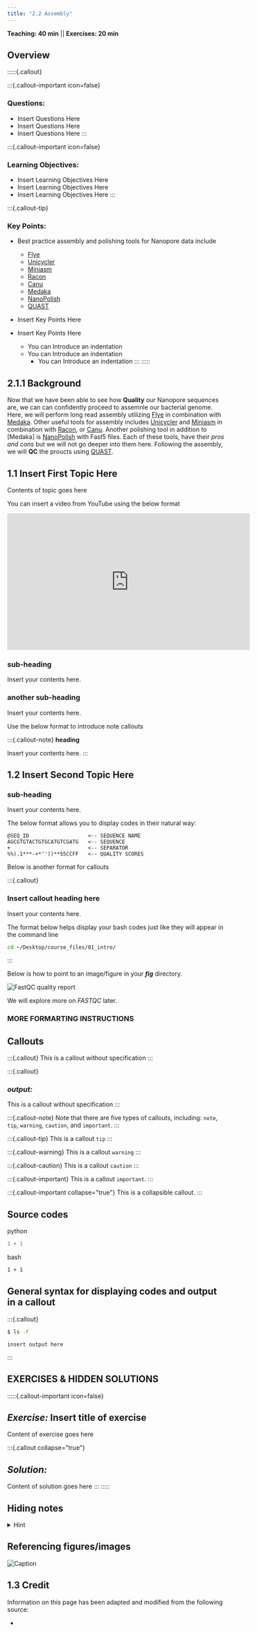 ```yaml
---
title: "2.2 Assembly"
---
```


**Teaching: 40 min** || **Exercises: 20 min**


## Overview

:::::{.callout}

:::{.callout-important icon=false}
### Questions:
- Insert Questions Here
- Insert Questions Here
- Insert Questions Here
:::

:::{.callout-important icon=false}
### Learning Objectives:
- Insert Learning Objectives Here
- Insert Learning Objectives Here
- Insert Learning Objectives Here
:::

:::{.callout-tip}
### Key Points:
- Best practice assembly and polishing tools for Nanopore data include
   - [Flye](https://github.com/fenderglass/Flye)
   - [Unicycler](https://github.com/rrwick/Unicycler)
   - [Miniasm](https://github.com/lh3/miniasm)
   - [Racon](https://github.com/isovic/racon)
   - [Canu](https://github.com/marbl/canu)
   - [Medaka](https://github.com/nanoporetech/medaka)
   - [NanoPolish](https://github.com/jts/nanopolish)
   - [QUAST](https://quast.sourceforge.net/quast)

- Insert Key Points Here
- Insert Key Points Here
  - You can Introduce an indentation
  - You can Introduce an indentation
    - You can Introduce an indentation
:::
:::::


## 2.1.1 Background

Now that we have been able to see how **Quality** our Nanopore sequences are, we can can confidently proceed to assemnle our bacterial genome. Here, we will perform long read assembly utilizing [Flye](https://github.com/fenderglass/Flye) in combination with [Medaka](https://github.com/nanoporetech/medaka). Other useful tools for assembly includes [Unicycler](https://github.com/rrwick/Unicycler) and [Miniasm](https://github.com/lh3/miniasm) in combination with [Racon](https://github.com/isovic/racon), or [Canu](https://github.com/marbl/canu). 
Another polishing tool in addition to [Medaka] is [NanoPolish](https://github.com/jts/nanopolish) with Fast5 files.
Each of these tools, have their *pros and cons* but we will not go deeper into them here.
Following the assembly, we will **QC** the proucts using [QUAST](https://quast.sourceforge.net/quast).

<!--
Flye

Nanopore assemblers are still in development, but Flye is a de facto standard. Installation:

# Note: not on 22.04 yet, works from 23.04
sudo apt install flye

Running Flye is very simple, and according to its [documentation](https://github.com/fenderglass/Flye) needs no prior cleaning or trimming of the reads:

# Using all CPUs on the machine (nproc)
flye -t $(nproc) --out-dir $OUT_DIR --nano-raw $INPUT_FQ

If the reads were corrected, use --nano-corr instead of --nano-raw:

flye -t $(nproc) --out-dir $OUT_DIR --nano-corr $INPUT_FQ

When basecalling was done with the Guppy SUP model and/or read quality is Q20+:

flye -t $(nproc) --out-dir $OUT_DIR --nano-hq $INPUT_FQ



Medaka

Medaka is an assembly polisher and variant caller made by ONT. It is the recommended polisher for Flye assemblies. The Medaka [documentation](https://github.com/nanoporetech/medaka) mentions that is has specifically been trained on Flye output (it is an ML-based tool).

Installation ideally from BioConda:

mamba create -n medaka -c conda-forge -c bioconda medaka

If this does not work, or the version you obtain is out of date, building from source in a Conda environment (see the Chapter on “Installation Do’s and Donts” below) is your best option.

To run medaka (using all CPU’s):

conda activate medaka
medaka_consensus -i INPUT_FQ -d ASSEMBLY_FA -o OUTDIR -m MEDAKA_MODEL -t $(nproc)

Where MEDAKA_MODEL should be chosen as closely as possible to the model used for guppy_basecaller. medaka tools list_models lists the available models.

If Medaka runs out of memory, add option -b 80 to the command-line. If it still runs out of memory, reduce the 80 further until it doesn’t.

The Medaka docs mention that”for users with RTX series GPUs it may be required to additionally set:

# Execute this AFTER conda activate medaka
export TF_FORCE_GPU_ALLOW_GROWTH=true

Medaka also has a CPU version, which should work in all cases but is much slower.



## Assembly QC

Quast 




NB. Once FastQC and Quast have both run, use MultiQC to integrate their output into one HTML report.

-->



## 1.1 Insert First Topic Here

Contents of topic goes here

You can insert a video from YouTube using the below format

<p align="center"><iframe width="560" height="315" src="https://www.youtube.com/embed/mI0Fo9kaWqo" title="YouTube video player" frameborder="0" allow="accelerometer; autoplay; clipboard-write; encrypted-media; gyroscope; picture-in-picture" allowfullscreen></iframe></p>

### sub-heading

Insert your contents here.


### another sub-heading

Insert your contents here.

Use the below format to introduce note callouts

:::{.callout-note}
**heading**

Insert your contents here.
:::


## 1.2 Insert Second Topic Here


### sub-heading

Insert your contents here.

The below format allows you to display codes in their natural way:

```
@SEQ_ID                   <-- SEQUENCE NAME
AGCGTGTACTGTGCATGTCGATG   <-- SEQUENCE
+                         <-- SEPARATOR
%%).1***-+*''))**55CCFF   <-- QUALITY SCORES
```

Below is another format for callouts

:::{.callout}
### Insert callout heading here

Insert your contents here.

The format below helps display your bash codes just like they will appear in the command line
```bash
cd ~/Desktop/course_files/01_intro/
```

:::


Below is how to point to an image/figure in your ***fig*** directory.

![FastQC quality report](../fig/fastqc_quality.png)

We will explore more on *FASTQC* later.



### MORE FORMARTING INSTRUCTIONS

## Callouts

:::{.callout}
This is a callout without specification
:::

:::{.callout}
### *output:*
This is a callout without specification
:::

:::{.callout-note}
Note that there are five types of callouts, including: 
`note`, `tip`, `warning`, `caution`, and `important`.
:::

:::{.callout-tip}
This is a callout `tip`
:::

:::{.callout-warning}
This is a callout `warning`
:::

:::{.callout-caution}
This is a callout `caution`
:::

:::{.callout-important}
This is a callout `important`.
:::

:::{.callout-important collapse="true"}
This is a collapsible callout.
:::


## Source codes

python

```python
1 + 1
```

bash
```bash
1 + 1
```

## General syntax for displaying codes and output in a callout
:::{.callout}
```bash
$ ls -F
```
```
insert output here
```
:::


## EXERCISES & HIDDEN SOLUTIONS
:::::{.callout-important icon=false}
## ***Exercise:*** Insert title of exercise
Content of exercise goes here

:::{.callout collapse="true"}
## ***Solution:***
Content of solution goes here
:::
:::::


## Hiding notes
<details><summary>Hint</summary>Insert notes here.</details>


## Referencing figures/images
![Caption](path_to_image.png)



## 1.3 Credit
Information on this page has been adapted and modified from the following source:

- 